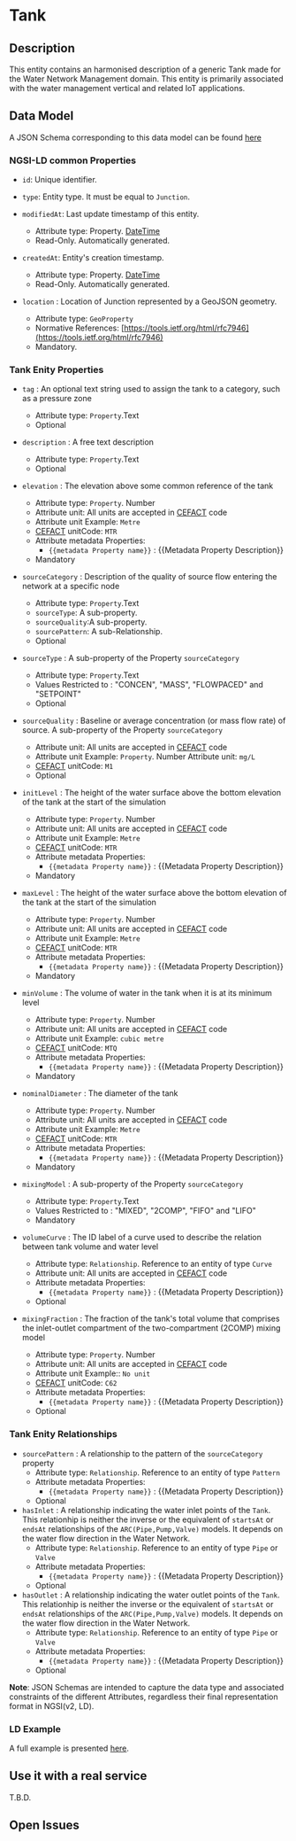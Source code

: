 # Tank

## Description
This entity contains an harmonised description of a generic Tank made for the Water Network Management domain. This entity is primarily associated with the water management vertical and related IoT applications.

## Data Model

A JSON Schema corresponding to this data model can be found [here](../schema.json)

### NGSI-LD common Properties
-   `id`: Unique identifier.

-   `type`: Entity type. It must be equal to `Junction`.

-   `modifiedAt`: Last update timestamp of this
    entity.

    -   Attribute type: Property. [DateTime](https://schema.org/DateTime)
    -   Read-Only. Automatically generated.

-   `createdAt`: Entity's creation timestamp.

    -   Attribute type: Property. [DateTime](https://schema.org/DateTime)
    -   Read-Only. Automatically generated.

-   `location` : Location of Junction represented by a GeoJSON geometry.

    -   Attribute type: `GeoProperty`
    -   Normative References:
        [https://tools.ietf.org/html/rfc7946](https://tools.ietf.org/html/rfc7946)
    -   Mandatory.


### Tank Enity Properties

-   `tag` : An optional text string used to assign the tank to a category, such as a pressure zone
    -   Attribute type: `Property`.Text
    -   Optional

-   `description` : A free text description
    -   Attribute type: `Property`.Text
    -   Optional


-   `elevation` : The elevation above some common reference of the tank
    -   Attribute type: `Property`. Number
    -   Attribute unit: All units are accepted in [CEFACT](https://www.unece.org/cefact.html) code
    -   Attribute unit Example: `Metre`
    -   [CEFACT](https://www.unece.org/cefact.html) unitCode: `MTR`
    -   Attribute metadata Properties:
        -   `{{metadata Property name}}` : {{Metadata Property Description}}
    -   Mandatory

-   `sourceCategory` : Description of the quality of source flow entering the network at a specific node
    -   Attribute type: `Property`.Text
    -   `sourceType`: A sub-property.
    -   `sourceQuality`:A sub-property.
    -   `sourcePattern`: A sub-Relationship.
    -   Optional

-   `sourceType` : A sub-property of the Property `sourceCategory`
    -   Attribute type: `Property`.Text
    -   Values Restricted to : "CONCEN", "MASS", "FLOWPACED" and "SETPOINT"
    -   Optional

-   `sourceQuality` : Baseline or average concentration (or mass flow rate) of source. A sub-property of the Property `sourceCategory`
    -   Attribute unit: All units are accepted in [CEFACT](https://www.unece.org/cefact.html) code
    -   Attribute unit Example: `Property`. Number
    Attribute unit: `mg/L`
    -   [CEFACT](https://www.unece.org/cefact.html) unitCode: `M1`
    -   Optional

-   `initLevel` : The height of the water surface above the bottom elevation of the tank at the start of the simulation
    -   Attribute type: `Property`. Number
    -   Attribute unit: All units are accepted in [CEFACT](https://www.unece.org/cefact.html) code
    -   Attribute unit Example: `Metre`
    -   [CEFACT](https://www.unece.org/cefact.html) unitCode: `MTR`
    -   Attribute metadata Properties:
        -   `{{metadata Property name}}` : {{Metadata Property Description}}
    -   Mandatory

-   `maxLevel` : The height of the water surface above the bottom elevation of the tank at the start of the simulation
    -   Attribute type: `Property`. Number
    -   Attribute unit: All units are accepted in [CEFACT](https://www.unece.org/cefact.html) code
    -   Attribute unit Example: `Metre`
    -   [CEFACT](https://www.unece.org/cefact.html) unitCode: `MTR`
    -   Attribute metadata Properties:
        -   `{{metadata Property name}}` : {{Metadata Property Description}}
    -   Mandatory

-   `minVolume` : The volume of water in the tank when it is at its minimum level
    -   Attribute type: `Property`. Number
    -   Attribute unit: All units are accepted in [CEFACT](https://www.unece.org/cefact.html) code
    -   Attribute unit Example: `cubic metre`
    -   [CEFACT](https://www.unece.org/cefact.html) unitCode: `MTQ`
    -   Attribute metadata Properties:
        -   `{{metadata Property name}}` : {{Metadata Property Description}}
    -   Mandatory

-   `nominalDiameter` : The diameter of the tank
    -   Attribute type: `Property`. Number
    -   Attribute unit: All units are accepted in [CEFACT](https://www.unece.org/cefact.html) code
    -   Attribute unit Example: `Metre`
    -   [CEFACT](https://www.unece.org/cefact.html) unitCode: `MTR`
    -   Attribute metadata Properties:
        -   `{{metadata Property name}}` : {{Metadata Property Description}}
    -   Mandatory

-   `mixingModel` : A sub-property of the Property `sourceCategory`
    -   Attribute type: `Property`.Text
    -   Values Restricted to :  "MIXED", "2COMP", "FIFO" and "LIFO"
    -   Mandatory

-   `volumeCurve` : The ID label of a curve used to describe the relation between tank volume and water level
    -   Attribute type: `Relationship`. Reference to an entity of type `Curve`
    -   Attribute unit: All units are accepted in [CEFACT](https://www.unece.org/cefact.html) code
    -   Attribute metadata Properties:
        -   `{{metadata Property name}}` : {{Metadata Property Description}}
    -   Optional

-   `mixingFraction` : The fraction of the tank's total volume that comprises the inlet-outlet compartment of the two-compartment (2COMP) mixing model
    -   Attribute type: `Property`. Number
    -   Attribute unit: All units are accepted in [CEFACT](https://www.unece.org/cefact.html) code
    -   Attribute unit Example:: `No unit`
    -   [CEFACT](https://www.unece.org/cefact.html) unitCode: `C62`
    -   Attribute metadata Properties:
        -   `{{metadata Property name}}` : {{Metadata Property Description}}
    -   Optional

### Tank Enity Relationships

-   `sourcePattern` : A relationship to the pattern of the `sourceCategory` property
    -   Attribute type: `Relationship`. Reference to an entity of type `Pattern`
    -   Attribute metadata Properties:
        -   `{{metadata Property name}}` : {{Metadata Property Description}}
    -   Optional
-   `hasInlet` :  A relationship indicating the water inlet points of the `Tank`. This relationhip is neither the inverse or the equivalent of `startsAt` or `endsAt` relationships of the `ARC(Pipe,Pump,Valve)` models. It depends on the water flow direction in the Water Network.
    -   Attribute type: `Relationship`. Reference to an entity of type `Pipe` or `Valve`
    -   Attribute metadata Properties:
        -   `{{metadata Property name}}` : {{Metadata Property Description}}
    -   Optional
-   `hasOutlet` :  A relationship indicating the water outlet points of the `Tank`. This relationhip is neither the inverse or the equivalent of `startsAt` or `endsAt` relationships of the `ARC(Pipe,Pump,Valve)` models. It depends on the water flow direction in the Water Network.
    -   Attribute type: `Relationship`. Reference to an entity of type `Pipe` or `Valve`
    -   Attribute metadata Properties:
        -   `{{metadata Property name}}` : {{Metadata Property Description}}
    -   Optional

**Note**: JSON Schemas are intended to capture the data type and associated
constraints of the different Attributes, regardless their final representation
format in NGSI(v2, LD).

### LD Example

A full example is presented [here](../example-normalized-ld.jsonld).

## Use it with a real service

T.B.D.

## Open Issues

